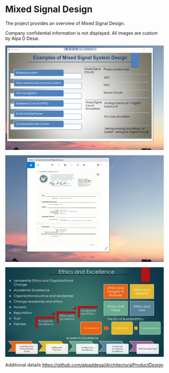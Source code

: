 # Mixed Signal Design

The project provides an overview of Mixed Signal Design.

Company confidential information is not displayed. All images are custom by Alpa D Desai.

![image](MixedSignalDesign.png)

![image](USCopyrightCertificate.png)

![image](Ethics.jpg)

Additional details https://github.com/alpaddesai/ArchitecturalProductDesign
